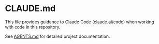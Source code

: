 # CLAUDE.md

This file provides guidance to Claude Code (claude.ai/code) when working with code in this repository.

See [AGENTS.md](./AGENTS.md) for detailed project documentation.